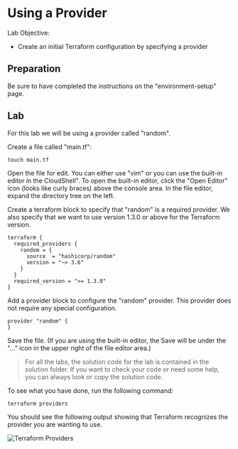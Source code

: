 # Using a Provider

Lab Objective:
- Create an initial Terraform configuration by specifying a provider

## Preparation

Be sure to have completed the instructions on the "environment-setup" page.

## Lab

For this lab we will be using a provider called "random".

Create a file called "main.tf":

```
touch main.tf
```

Open the file for edit.  You can either use "vim" or you can use the built-in editor in the CloudShell".  To open the built-in editor, click the "Open Editor" icon (looks like curly braces) above the console area.  In the file editor, expand the directory tree on the left.

Create a terraform block to specify that "random" is a required provider.  We also specify that we want to use version 1.3.0 or above for the Terraform version.

```
terraform {
  required_providers {
    random = {
      source  = "hashicorp/random"
      version = "~> 3.6"
    }
  }
  required_version = ">= 1.3.0"
}
```

Add a provider block to configure the "random" provider. This provider does not require any special configuration.

```
provider "random" {
}
```

Save the file.  (If you are using the built-in editor, the Save will be under the "..." icon in the upper right of the file editor area.)

> For all the labs, the solution code for the lab is contained in the solution folder.  If you want to check your code or need some help, you can always look or copy the solution code.

To see what you have done, run the following command:

```
terraform providers
```

You should see the following output showing that Terraform recognizes the provider you are wanting to use.

![Terraform Providers](./images/tf-providers-ss.png "Terraform Providers Output")
